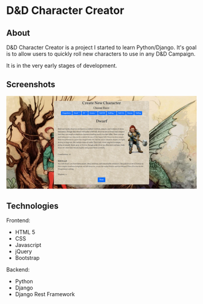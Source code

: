 # D&D Character Creator

## About
D&D Character Creator is a project I started to learn Python/Django.
It's goal is to allow users to quickly roll new characters to use in any D&D Campaign.

It is in the very early stages of development. 

## Screenshots

<img src = "https://github.com/xrysen/CharacterCreator/blob/main/docs/ss1.png?raw=true">

## Technologies
Frontend:
- HTML 5
- CSS
- Javascript
- jQuery
- Bootstrap

Backend:
- Python
- Django
- Django Rest Framework